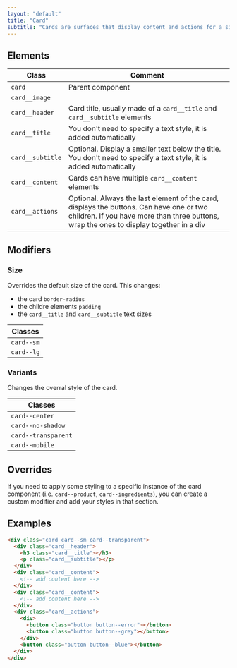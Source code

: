 ```yaml
---
layout: "default"
title: "Card"
subtitle: "Cards are surfaces that display content and actions for a single element. They are one of the most used layout elements."
---
```


## Elements

| Class | Comment |
| --- | --- |
| `card` | Parent component |
| `card__image` | |
| `card__header` | Card title, usually made of a `card__title` and `card__subtitle` elements |
| `card__title` | You don't need to specify a text style, it is added automatically  |
| `card__subtitle` | Optional. Display a smaller text below the title. You don't need to specify a text style, it is added automatically |
| `card__content` | Cards can have multiple `card__content` elements |
| `card__actions` | Optional. Always the last element of the card, displays the buttons. Can have one or two children. If you have more than three buttons, wrap the ones to display together in a div |

## Modifiers

### Size

Overrides the default size of the card. This changes:

- the card `border-radius`
- the childre elements `padding`
- the `card__title` and `card__subtitle` text sizes

| Classes |
| --- |
| `card--sm` |
| `card--lg` |

### Variants

Changes the overral style of the card.

| Classes |
| --- |
| `card--center` | Centers all the content of the card |
| `card--no-shadow` | Removes the background shadow |
| `card--transparent` | Removes the background shadow and the outer padding |
| `card--mobile` | Removes the background shadow and the outer padding on mobile devices (see login page) |

## Overrides

If you need to apply some styling to a specific instance of the card component (i.e. `card--product`, `card--ingredients`), you can create a custom modifier and add your styles in that section.

## Examples

```html
<div class="card card--sm card--transparent">
  <div class="card__header">
    <h3 class="card__title"></h3>
    <p class="card__subtitle"></p>
  </div>
  <div class="card__content">
    <!-- add content here -->
  </div>
  <div class="card__content">
    <!-- add content here -->
  </div>
  <div class="card__actions">
    <div>
      <button class="button button--error"></button>
      <button class="button button--grey"></button>
    </div>
    <button class="button button--blue"></button>
  </div>
</div>
```
